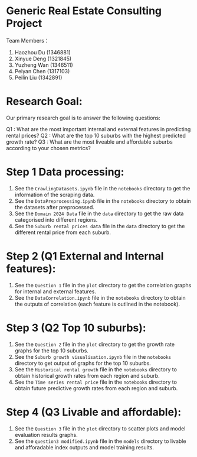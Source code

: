 # Generic Real Estate Consulting Project
Team Members：
1. Haozhou Du (1346881)
2. Xinyue Deng (1321845)
3. Yuzheng Wan (1346511)
4. Peiyan Chen (1317103)
5. Peilin Liu (1342891)

# Research Goal:

Our primary research goal is to answer the following questions:

 Q1 : What are the most important internal and external features in predicting rental prices? 
 Q2 : What are the top 10 suburbs with the highest predicted growth rate?
 Q3 : What are the most liveable and affordable suburbs according to your chosen metrics?

# Step 1 Data processing: 
1. See the `CrawlingDatasets.ipynb` file in the `notebooks` directory to get the information of the scraping data. 
2. See the `DataPreprocessing.ipynb` file in the `notebooks` directory to obtain the datasets after preprocessed.
3. See the `Domain 2024 Data` file in the `data` directory to get the raw data categorised into different regions. 
4. See the `Suburb rental prices data` file in the `data` directory to get the different rental price from each suburb. 

# Step 2 (Q1 External and Internal features):
1. See the `Question 1` file in the `plot` directory to get the correlation graphs for internal and external features.
2. See the `DataCorrelation.ipynb` file in the `notebooks` directory to obtain the outputs of correlation (each feature is outlined in the notebook). 

# Step 3 (Q2 Top 10 suburbs): 
1. See the `Question 2` file in the `plot` directory to get the growth rate graphs for the top 10 suburbs.
2. See the `Suburb growth visualisation.ipynb` file in the `notebooks` directory to get output of graphs for the top 10 suburbs. 
3. See the `Historical rental growth` file in the `notebooks` directory to obtain historical growth rates from each region and suburb. 
4. See the `Time series rental price` file in the `notebooks` directory to obtain future predictive growth rates from each region and suburb. 

# Step 4 (Q3 Livable and affordable):
1. See the `Question 3` file in the `plot` directory to scatter plots and model evaluation results graphs.
2. See the `question3 modified.ipynb` file in the `models` directory to livable and afforadable index outputs and model training results.
